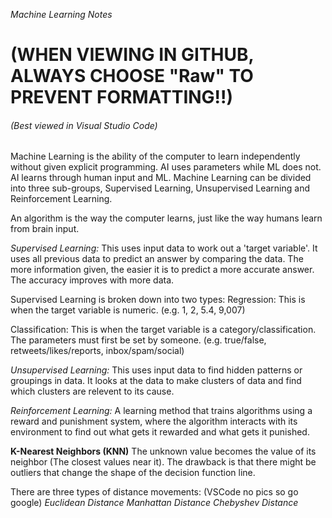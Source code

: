 *Machine Learning Notes*
<h1>(WHEN VIEWING IN GITHUB, ALWAYS CHOOSE "Raw" TO PREVENT FORMATTING!!)</h1>
<h6>(Best viewed in Visual Studio Code)</h6>

Machine Learning is the ability of the computer to learn independently without given explicit programming. AI uses parameters while ML does not. AI learns through human input and ML. Machine Learning can be divided into three sub-groups, Supervised Learning, Unsupervised Learning and Reinforcement Learning.

An algorithm is the way the computer learns, just like the way humans learn from brain input.

_Supervised Learning:_
This uses input data to work out a 'target variable'. It uses all previous data to predict an answer by comparing the data. The more information given, the easier it is to predict a more accurate answer. The accuracy improves with more data.

Supervised Learning is broken down into two types:
Regression: This is when the target variable is numeric. (e.g. 1, 2, 5.4, 9,007)

Classification: This is when the target variable is a category/classification. The parameters must first be set by someone. (e.g. true/false, retweets/likes/reports, inbox/spam/social)

_Unsupervised Learning:_
This uses input data to find hidden patterns or groupings in data. It looks at the data to make clusters of data and find which clusters are relevent to its cause.

_Reinforcement Learning:_
A learning method that trains algorithms using a reward and punishment system, where the algorithm interacts with its environment to find out what gets it rewarded and what gets it punished.

**K-Nearest Neighbors (KNN)**
The unknown value becomes the value of its neighbor (The closest values near it).
The drawback is that there might be outliers that change the shape of the decision function line.

There are three types of distance movements: (VSCode no pics so go google)
_Euclidean Distance_
_Manhattan Distance_
_Chebyshev Distance_